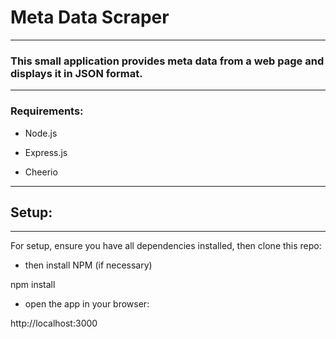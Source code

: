 # Meta Data Scraper

---

### This small application provides meta data from a web page and displays it in JSON format.

---

### Requirements:

- Node.js

- Express.js

- Cheerio

--- 

## Setup:

---

For setup, ensure you have all dependencies installed, then clone this repo:


- then install NPM (if necessary)

npm install

- open the app in your browser:

http://localhost:3000